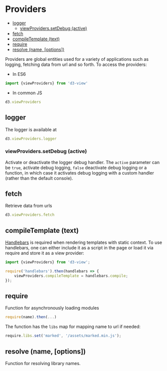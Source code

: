 # Providers

<!-- START doctoc generated TOC please keep comment here to allow auto update -->
<!-- DON'T EDIT THIS SECTION, INSTEAD RE-RUN doctoc TO UPDATE -->


- [logger](#logger)
  - [viewProviders.setDebug (active)](#viewproviderssetdebug-active)
- [fetch](#fetch)
- [compileTemplate (text)](#compiletemplate-text)
- [require](#require)
- [resolve (name, [options])](#resolve-name-options)

<!-- END doctoc generated TOC please keep comment here to allow auto update -->


Providers are global entities used for a variety of applications such as logging, fetching data from url and so forth. To access the providers:

* In ES6
```javascript
import {viewProviders} from 'd3-view'
```
* In common JS
```javascript
d3.viewProviders
```

## logger

The logger is available at
```javascript
d3.viewProviders.logger
```
### viewProviders.setDebug (active)

Activate or deactivate the logger debug handler. The ``active`` parameter can be ``true``, activate debug logging,
``false`` deactivate debug logging or a function, in which case it activates debug logging with a custom handler (rather than the default console).

## fetch

Retrieve data from urls
```javascript
d3.viewProviders.fetch
```

## compileTemplate (text)

[Handlebars](http://handlebarsjs.com/) is required when rendering templates with static context.
To use handlebars, one can either include it as a script in the page or load it via require and
store it as a view provider:
```javascript
import {viewProviders} from 'd3-view';

require('handlebars').then(handlebars => {
    viewProviders.compileTemplate = handlebars.compile;
});
```

## require

Function for asynchronously loading modules
```javascript
require(name).then(...)
```
The function has the ``libs`` map for mapping name to url if needed:
```javascript
require.libs.set('marked', '/assets/marked.min.js');
```

## resolve (name, [options])

Function for resolving library names.
